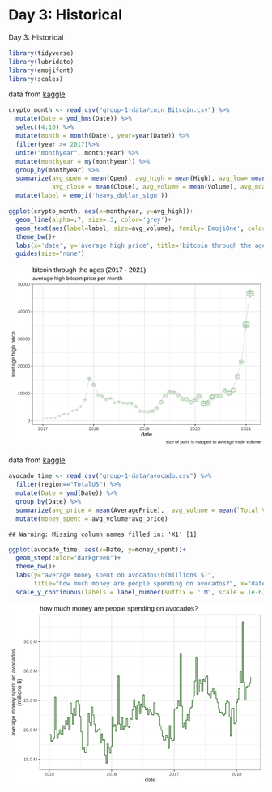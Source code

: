 Day 3: Historical
================

Day 3: Historical

``` r
library(tidyverse)
library(lubridate)
library(emojifont)
library(scales)
```

data from
[kaggle](https://www.kaggle.com/sudalairajkumar/cryptocurrencypricehistory?select=coin_Bitcoin.csv)

``` r
crypto_month <- read_csv("group-1-data/coin_Bitcoin.csv") %>%
  mutate(Date = ymd_hms(Date)) %>%
  select(4:10) %>%
  mutate(month = month(Date), year=year(Date)) %>%
  filter(year >= 2017)%>%
  unite("monthyear", month:year) %>%
  mutate(monthyear = my(monthyear)) %>%
  group_by(monthyear) %>%
  summarize(avg_open = mean(Open), avg_high = mean(High), avg_low= mean(Low), 
            avg_close = mean(Close), avg_volume = mean(Volume), avg_mcap = mean(Marketcap)) %>%
  mutate(label = emoji('heavy_dollar_sign'))
```

``` r
ggplot(crypto_month, aes(x=monthyear, y=avg_high))+
  geom_line(alpha=.7, size=.3, color='grey')+
  geom_text(aes(label=label, size=avg_volume), family='EmojiOne', color='forestgreen')+
  theme_bw()+
  labs(x='date', y='average high price', title='bitcoin through the ages (2017 - 2021)', subtitle='average high bitcoin price per month', caption='size of point is mapped to average trade volume')+
  guides(size="none")
```

![](day-3-historical_files/figure-gfm/unnamed-chunk-1-1.png)<!-- -->

data from [kaggle](https://www.kaggle.com/neuromusic/avocado-prices)

``` r
avocado_time <- read_csv("group-1-data/avocado.csv") %>%
  filter(region=="TotalUS") %>%
  mutate(Date = ymd(Date)) %>% 
  group_by(Date) %>%
  summarize(avg_price = mean(AveragePrice),  avg_volume = mean(`Total Volume`)) %>%
  mutate(money_spent = avg_volume*avg_price)
```

    ## Warning: Missing column names filled in: 'X1' [1]

``` r
ggplot(avocado_time, aes(x=Date, y=money_spent))+
  geom_step(color="darkgreen")+
  theme_bw()+
  labs(y="average money spent on avocados\n(millions $)", 
       title="how much money are people spending on avocados?", x="date")+
  scale_y_continuous(labels = label_number(suffix = " M", scale = 1e-6))
```

![](day-3-historical_files/figure-gfm/unnamed-chunk-2-1.png)<!-- -->

